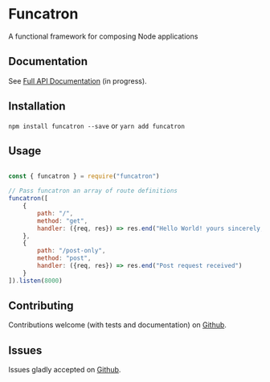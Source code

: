 # Funcatron

A functional framework for composing Node applications

## Documentation

See [Full API Documentation](https://sjones6.gitbooks.io/funcatron/content/) (in progress).

## Installation

`npm install funcatron --save` or `yarn add funcatron`

## Usage

```javascript

const { funcatron } = require("funcatron")

// Pass funcatron an array of route definitions
funcatron([
    {
        path: "/",
        method: "get",
        handler: ({req, res}) => res.end("Hello World! yours sincerely, funcatron")
    },
    {
        path: "/post-only",
        method: "post",
        handler: ({req, res}) => res.end("Post request received")
    }
]).listen(8000)
```

## Contributing

Contributions welcome (with tests and documentation) on [Github](https://github.com/sjones6/funcatron/pulls).

## Issues

Issues gladly accepted on [Github](https://github.com/sjones6/funcatron/issues).